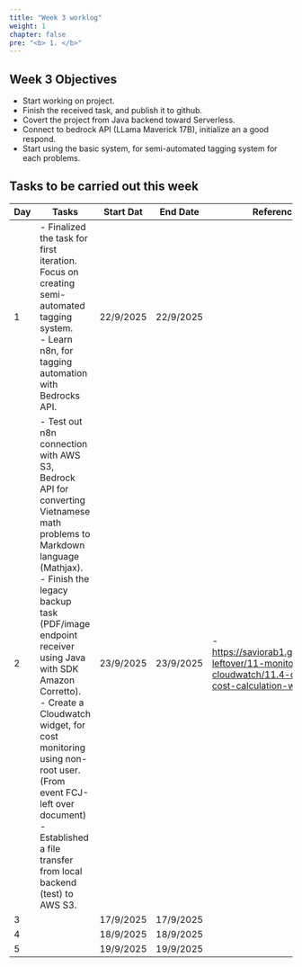 ```yaml
---
title: "Week 3 worklog"
weight: 1
chapter: false
pre: "<b> 1. </b>"
---
```


## Week 3 Objectives

- Start working on project.
- Finish the received task, and publish it to github.
- Covert the project from Java backend toward Serverless. 
- Connect to bedrock API (LLama Maverick 17B), initialize an a good respond.
- Start using the basic system, for semi-automated tagging system for each problems.

## Tasks to be carried out this week

| Day | Tasks | Start Dat | End Date | References |
|---|---|---|---|---|
| 1 | - Finalized the task for first iteration. Focus on creating semi-automated tagging system.<br>- Learn n8n, for tagging automation with Bedrocks API. | 22/9/2025 | 22/9/2025 |  |
| 2 | - Test out n8n connection with AWS S3, Bedrock API for converting Vietnamese math problems to Markdown language (Mathjax).<br>- Finish the legacy backup task (PDF/image endpoint receiver using Java with SDK Amazon Corretto). <br>- Create a Cloudwatch widget, for cost monitoring using non-root user. (From event FCJ-left over document)<br>- Established a file transfer from local backend (test) to AWS S3.  | 23/9/2025 | 23/9/2025 | - https://saviorab1.github.io/fcj-leftover/11-monitoring-with-cloudwatch/11.4-create-cost-calculation-widget/ |
| 3 |  | 17/9/2025 | 17/9/2025 |  |
| 4 |  | 18/9/2025 | 18/9/2025 |  |
| 5 |  | 19/9/2025 | 19/9/2025 |  |